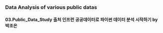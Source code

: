 ### Data Analysis of various public datas
#### 03.Public_Data_Study 출처 인프런 공공데이터로 파이썬 데이터 분석 시작하기 by 박조은
